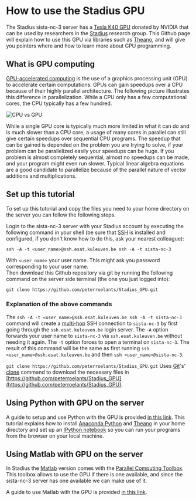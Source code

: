 # How to use the Stadius GPU

The Stadius sista-nc-3 server has a [Tesla K40 GPU](http://www.nvidia.com/content/PDF/kepler/Tesla-K40-PCIe-Passive-Board-Spec-BD-06902-001_v05.pdf) donated by NVIDIA that can be used by researchers in the [Stadius](http://www.esat.kuleuven.be/stadius/) research group. This Github page will explain how to use this GPU via libraries such as [Theano](http://deeplearning.net/software/theano/), and will give you pointers where and how to learn more about GPU programming.

## What is GPU computing

[GPU-accelerated computing](http://www.nvidia.com/object/what-is-gpu-computing.html) is the use of a graphics processing unit (GPU) to accelerate certain computations. GPUs can gain speedups over a CPU because of their highly parallel architecture. The following picture illustrates this difference in parallelization. While a CPU only has a few computational cores, the CPU typically has a few hundred. 

![CPU vs GPU](http://news.cnet.com/i/bto/20090401/nvidia-gpgpu-small.jpg)

While a single GPU core is typically much more limited in what it can do and is much slower than a CPU core, a usage of many cores in parallel can still give certain speedups over sequential CPU programs. The speedup that can be gained is depended on the problem you are trying to solve, if your problem can be parallelized easily your speedups can be huge. If you problem is almost completely sequential, almost no speedups can be made, and your program might even run slower. Typical linear algebra equations are a good candidate to parallelize because of the parallel nature of vector additions and multiplications.

## Set up this tutorial

To set up this tutorial and copy the files you need to your home directory on the server you can follow the following steps.

Login to the sista-nc-3 server with your Stadius account by executing the following command in your shell (be sure that [SSH](http://unixhelp.ed.ac.uk/CGI/man-cgi?ssh+1) is installed and configured, if you don't know how to do this, ask your nearest colleague):

    ssh -A -t <user_name>@ssh.esat.kuleuven.be ssh -A -t sista-nc-3

With `<user_name>` your user name. This might ask you password corresponding to your user name.  
Then download this Github repository via git by running the following command on the server side terminal (the one you just logged into):

    git clone https://github.com/peterroelants/Stadius_GPU.git

### Explanation of the above commands

The `ssh -A -t <user_name>@ssh.esat.kuleuven.be ssh -A -t sista-nc-3` command  will create a [multi-hop](http://sshmenu.sourceforge.net/articles/transparent-mulithop.html) SSH connection to `sista-nc-3` by first going through the `ssh.esat.kuleuven.be` login server. The `-A` option forwards your user name to `sista-nc-3` via `ssh.esat.kuleuven.be` without needing it again. The `-t` option forces to open a terminal on `sista-nc-3`. The result of this command will be the same as first running `ssh <user_name>@ssh.esat.kuleuven.be` and then `ssh <user_name>@sista-nc-3`.

`git clone https://github.com/peterroelants/Stadius_GPU.git` Uses [Git](https://git-scm.com/)'s' [clone](http://git-scm.com/docs/git-clone) command to download the necessary files in [https://github.com/peterroelants/Stadius_GPU](https://github.com/peterroelants/Stadius_GPU).


## Using Python with GPU on the server

A guide to setup and use Python with the GPU is provided [in this link](Stadius_GPU/Python/readme.md). This tutorial explains how to install [Anaconda Python](https://store.continuum.io/cshop/anaconda/) and [Theano](http://deeplearning.net/software/theano/) in your home directory and set up an [IPython notebook](http://ipython.org/notebook.html) so you can run your programs from the browser on your local machine.

## Using Matlab with GPU on the server

In Stadius the [Matlab](http://nl.mathworks.com/products/matlab/) version comes with the [Parallel Computing Toolbox](http://nl.mathworks.com/products/parallel-computing/). This toolbox allows to use the GPU if there is one available, and since the sista-nc-3 server has one available we can make use of it.

A guide to use Matlab with the GPU is provided [in this link](Stadius_GPU/Matlab/readme.md).
